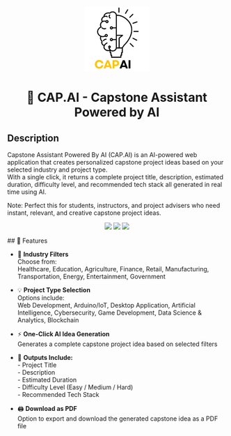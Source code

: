 <p align="center">
  <img src="Logo/CAP AI.png" alt="CAP.AI Logo" width="150"/>
</p>

<h1 align="center">🧠 CAP.AI - Capstone Assistant Powered by AI</h1>

## Description  
Capstone Assistant Powered By AI (CAP.AI) is an AI-powered web application that creates personalized capstone project ideas based on your selected industry and project type.  
With a single click, it returns a complete project title, description, estimated duration, difficulty level, and recommended tech stack all generated in real time using AI.

Note: Perfect this for  students, instructors, and project advisers who need instant, relevant, and creative capstone project ideas.
<p align="center">
  <a href="#"><img src="https://img.shields.io/badge/Status-Live-brightgreen?style=flat-square"></a>
  <a href="#"><img src="https://img.shields.io/badge/Built%20With-Node.js-blue?style=flat-square"></a>
  <a href="#"><img src="https://img.shields.io/badge/AI%20Model-GPT--3.5%20Turbo-purple?style=flat-square"></a>
</p>
## 🚀 Features

- 🎯 **Industry Filters**  
  Choose from:  
        Healthcare, Education, Agriculture, Finance, Retail, Manufacturing, Transportation, Energy, Entertainment, Government

- 💡 **Project Type Selection**  
  Options include:  
        Web Development, Arduino/IoT, Desktop Application, Artificial Intelligence, Cybersecurity, Game Development, Data Science & Analytics, Blockchain

- ⚡ **One-Click AI Idea Generation**  
          Generates a complete capstone project idea based on selected filters

- 📄 **Outputs Include:**  
          - Project Title  
          - Description  
          - Estimated Duration  
          - Difficulty Level (Easy / Medium / Hard)  
          - Recommended Tech Stack

- 🖨️ **Download as PDF**  
          Option to export and download the generated capstone idea as a PDF file
